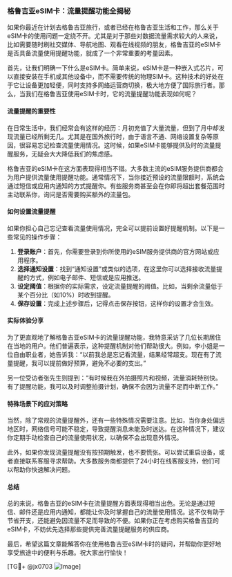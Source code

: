 ### 格鲁吉亚eSIM卡：流量提醒功能全揭秘

如果你最近在计划去格鲁吉亚旅行，或者已经在格鲁吉亚生活和工作，那么关于eSIM卡的使用问题一定绕不开。尤其是对于那些对数据流量需求较大的人来说，比如需要随时刷社交媒体、导航地图、观看在线视频的朋友，格鲁吉亚的eSIM卡是否具备流量使用提醒功能，就成了一个非常重要的考量因素。

首先，让我们明确一下什么是eSIM卡。简单来说，eSIM卡是一种嵌入式芯片，可以直接安装在手机或其他设备中，而不需要传统的物理SIM卡。这种技术的好处在于它让设备更加轻便，同时支持多网络运营商切换，极大地方便了国际旅行者。那么，当我们在格鲁吉亚使用eSIM卡时，它的流量提醒功能表现如何呢？

#### 流量提醒的重要性

在日常生活中，我们经常会有这样的经历：月初充值了大量流量，但到了月中却发现流量已经所剩无几。尤其是在国外旅行时，由于语言不通、网络设置复杂等原因，很容易忘记检查流量使用情况。这时候，如果eSIM卡能够提供及时的流量提醒服务，无疑会大大降低我们的焦虑感。

格鲁吉亚的eSIM卡在这方面表现得相当不错。大多数主流的eSIM服务提供商都会为用户提供流量使用提醒功能。通常情况下，当你接近预设的流量限额时，系统会通过短信或应用内通知的方式提醒你。有些服务商甚至会在你即将超出套餐范围时主动联系你，询问是否需要购买额外的流量包。

#### 如何设置流量提醒

如果你担心自己忘记查看流量使用情况，完全可以提前设置好提醒机制。以下是一些常见的操作步骤：

1. **登录账户**：首先，你需要登录到你所使用的eSIM服务提供商的官方网站或应用程序。
2. **选择通知设置**：找到“通知设置”或类似的选项，在这里你可以选择接收流量提醒的方式，例如电子邮件、短信或是应用推送。
3. **设定阈值**：根据你的实际需求，设定流量提醒的阈值。比如，当剩余流量低于某个百分比（如10%）时收到提醒。
4. **保存设置**：完成上述步骤后，记得点击保存按钮，这样你的设置才会生效。

#### 实际体验分享

为了更直观地了解格鲁吉亚eSIM卡的流量提醒功能，我特意采访了几位长期居住在当地的用户。他们普遍表示，这种提醒机制对他们帮助很大。例如，李小姐是一位自由职业者，她告诉我：“以前我总是忘记看流量，结果经常超支。现在有了流量提醒，我可以提前做好预算，避免不必要的支出。”

另一位受访者张先生则提到：“有时候我在外拍摄照片和视频，流量消耗特别快。有了提醒功能，我可以及时调整拍摄计划，确保不会因为流量不足而中断工作。”

#### 特殊场景下的应对策略

当然，除了常规的流量提醒外，还有一些特殊情况需要注意。比如，当你身处偏远地区时，网络信号可能不稳定，导致提醒消息未能及时送达。在这种情况下，建议你定期手动检查自己的流量使用状况，以确保不会出现意外情况。

此外，如果你发现流量提醒没有按预期触发，也不要慌张。可以尝试重启设备，或者直接联系客服寻求帮助。大多数服务商都提供了24小时在线客服支持，他们可以帮助你快速解决问题。

#### 总结

总的来说，格鲁吉亚的eSIM卡在流量提醒方面表现得相当出色。无论是通过短信、邮件还是应用内通知，都能让你及时掌握自己的流量使用情况。这不仅有助于节省开支，还能避免因流量不足而导致的不便。如果你正在考虑购买格鲁吉亚的eSIM卡，不妨优先选择那些提供完善流量提醒服务的供应商。

最后，希望这篇文章能解答你在使用格鲁吉亚eSIM卡时的疑问，并帮助你更好地享受旅途中的便利与乐趣。祝大家出行愉快！

[TG💪+ @jx0703 ![Image](https://github.com/user-attachments/assets/dbca1d08-cadb-493c-b0ec-ad6f7a83f270)]